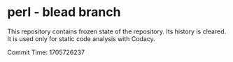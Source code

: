 # perl - blead branch

This repository contains frozen state of the repository.
Its history is cleared. It is used only for static code
analysis with Codacy.

Commit Time: 1705726237